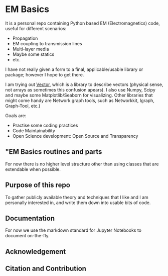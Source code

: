 
# EM Basics

It is a personal repo containing Python based EM (Electromagnetics) code, useful for different scenarios: 

- Propagation
- EM coupling to transmission lines
- Multi-layer media
- Maybe some statics
- etc.

I have not really given a form to a final, applicable/usable library or package; however I hope to get there.

I am trying out [Vector](https://github.com/scikit-hep/vector), which is a library to describe vectors (physical sense, not arrays as sometimes this confusion apears). I also use Numpy, Scipy and maybe some Matplotlib/Seaborn for visualizing. Other libraries that might come handy are Network graph tools, such as Networkkit, Igraph, Graph-Tool, etc.) 

Goals are:
- Practise some coding practices
- Code Maintainability
- Open Science development: Open Source and Transparency

## "EM Basics routines and parts

For now there is no higher level structure other than using classes that are extendable when possible. 
 

## Purpose of this repo

To gather publicly available theory and techniques that I like and I am personally interested in, and write them down into usable bits of code. 


## Documentation

For now we use the markdown standard for Jupyter Notebooks to document on-the-fly.


## Acknowledgement



## Citation and Contribution











